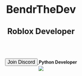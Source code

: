 <!DOCTYPE html>
<html>
<head>
  <link rel="stylesheet" href="style.css">
</head>
<body>
<center>
</br>
</br></br>
</br>
</br>
</br>
</br>
</br>
 <strong> <big><h1>BendrTheDev</h1></big></strong>
  <strong><big><h2>Roblox Developer</h2></big></strong>
</br>
</br>
</br>


<a href="https://discord.gg/cMTYrww3aJ" target="_blank">
  <button class="button">
    <big>Join Discord</big>
  </button>
  </a>
  <strong>Python Developer</strong></br>
  <img src="https://cdn-icons-png.flaticon.com/512/5968/5968350.png">
</body>
</html>

